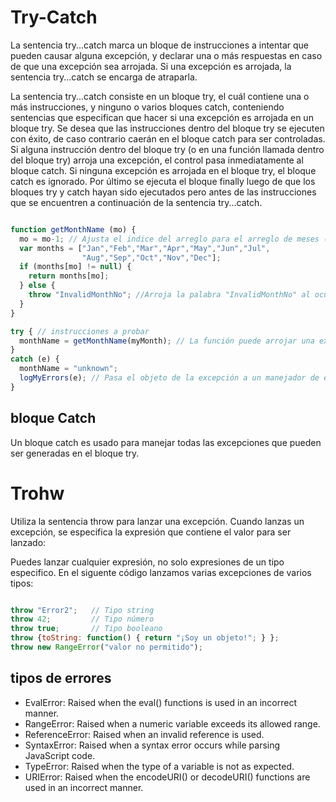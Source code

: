 
# Try-Catch

La sentencia try...catch marca un bloque de instrucciones a intentar que pueden causar alguna excepción, y declarar una o más respuestas en caso de que una excepción sea arrojada. Si una excepción es arrojada, la sentencia try...catch se encarga de atraparla.

La sentencia try...catch consiste en un bloque try, el cuál contiene una o más instrucciones, y ninguno o varios bloques catch, conteniendo sentencias que especifican que hacer si una excepción es arrojada en un bloque try. Se desea que las instrucciones dentro del bloque try se ejecuten con éxito, de caso contrario caerán en el bloque catch para ser controladas. Si alguna instrucción dentro del bloque try (o en una función llamada dentro del bloque try) arroja una excepción, el control pasa inmediatamente al bloque catch. Si ninguna excepción es arrojada en el bloque try, el bloque catch es ignorado. Por último se ejecuta el bloque finally luego de que los bloques try y catch hayan sido ejecutados pero antes de las instrucciones que se encuentren a continuación de la sentencia try...catch.

```javascript

function getMonthName (mo) {
  mo = mo-1; // Ajusta el indice del arreglo para el arreglo de meses (1=Jan, 12=Dec)
  var months = ["Jan","Feb","Mar","Apr","May","Jun","Jul",
                "Aug","Sep","Oct","Nov","Dec"];
  if (months[mo] != null) {
    return months[mo];
  } else {
    throw "InvalidMonthNo"; //Arroja la palabra "InvalidMonthNo" al ocurrir una excepción
  }
}

try { // instrucciones a probar
  monthName = getMonthName(myMonth); // La función puede arrojar una excepción
}
catch (e) {
  monthName = "unknown";
  logMyErrors(e); // Pasa el objeto de la excepción a un manejador de errores
}
```
## bloque Catch

Un bloque catch es usado para manejar todas las excepciones que pueden ser generadas en el bloque try.



# Trohw

Utiliza la sentencia throw  para lanzar una excepción. Cuando lanzas un excepción, se especifica la expresión que contiene el valor para ser lanzado:


Puedes lanzar cualquier expresión, no solo expresiones de un tipo especifico. En el siguente código lanzamos varias excepciones de varios tipos: 

```javascript

throw "Error2";   // Tipo string
throw 42;         // Tipo número
throw true;       // Tipo booleano
throw {toString: function() { return "¡Soy un objeto!"; } };
throw new RangeError("valor no permitido");


```
## tipos de errores

* EvalError: Raised when the eval() functions is used in an incorrect manner.
* RangeError: Raised when a numeric variable exceeds its allowed range.
* ReferenceError: Raised when an invalid reference is used.
* SyntaxError: Raised when a syntax error occurs while parsing JavaScript code.
* TypeError: Raised when the type of a variable is not as expected.
* URIError: Raised when the encodeURI() or decodeURI() functions are used in an incorrect manner.